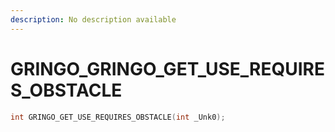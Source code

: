 ```yaml
---
description: No description available 
---
```


# GRINGO\_GRINGO_GET_USE_REQUIRES_OBSTACLE

```cpp
int GRINGO_GET_USE_REQUIRES_OBSTACLE(int _Unk0);
```